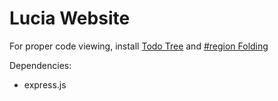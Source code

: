 # Lucia Website

For proper code viewing, install [Todo Tree](https://marketplace.visualstudio.com/items?itemName=Gruntfuggly.todo-tree) and [#region Folding](https://marketplace.visualstudio.com/items?itemName=maptz.regionfolder)

Dependencies:
  - express.js
